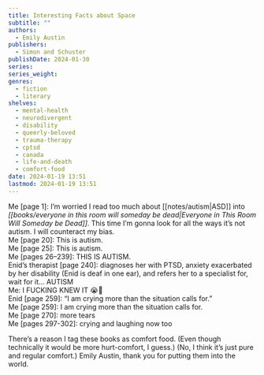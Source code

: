 ```yaml
---
title: Interesting Facts about Space
subtitle: ""
authors:
  - Emily Austin
publishers:
  - Simon and Schuster
publishDate: 2024-01-30
series: 
series_weight: 
genres:
  - fiction
  - literary
shelves:
  - mental-health
  - neurodivergent
  - disability
  - queerly-beloved
  - trauma-therapy
  - cptsd
  - canada
  - life-and-death
  - comfort-food
date: 2024-01-19 13:51
lastmod: 2024-01-19 13:51
---
```

Me \[page 1]: I’m worried I read too much about [[notes/autism|ASD]] into *[[books/everyone in this room will someday be dead|Everyone in This Room Will Someday be Dead]]*. This time I’m gonna look for all the ways it’s not autism. I will counteract my bias.  
Me \[page 20]: This is autism.  
Me \[page 25]: This is autism.  
Me \[pages 26–239]: THIS IS AUTISM.  
Enid’s therapist \[page 240]: diagnoses her with PTSD, anxiety exacerbated by her disability (Enid is deaf in one ear), and refers her to a specialist for, wait for it… AUTISM  
Me: I FUCKING KNEW IT 😭🥰  
Enid \[page 259]: “I am crying more than the situation calls for.”  
Me \[page 259]: I am crying more than the situation calls for.  
Me \[page 270]: more tears  
Me \[pages 297-302]: crying and laughing now too  
  
There’s a reason I tag these books as comfort food. (Even though technically it would be more hurt-comfort, I guess.) (No, I think it’s just pure and regular comfort.) Emily Austin, thank you for putting them into the world.